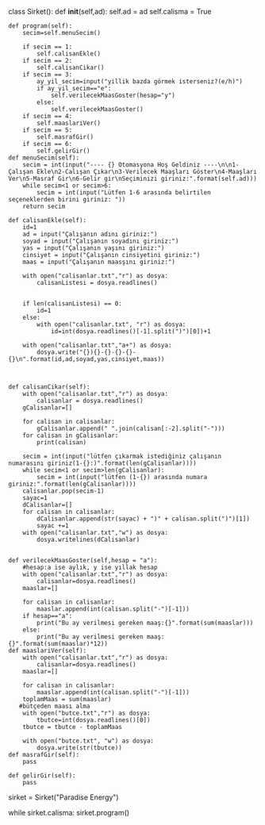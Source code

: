 class Sirket():
    def __init__(self,ad):
        self.ad = ad
        self.calisma = True

    def program(self):
        secim=self.menuSecim()

        if secim == 1:
            self.calisanEkle()
        if secim == 2:
            self.calisanCikar()
        if secim == 3:
            ay_yil_secim=input("yillik bazda görmek isterseniz?(e/h)")
            if ay_yil_secim=="e":
                self.verilecekMaasGoster(hesap="y")
            else:
                self.verilecekMaasGoster()
        if secim == 4:
            self.maaslariVer()
        if secim == 5:
            self.masrafGir()
        if secim == 6:
            self.gelirGir()
    def menuSecim(self):
        secim = int(input("---- {} Otomasyona Hoş Geldiniz ----\n\n1-Çalışan Ekle\n2-Calışan Çıkar\n3-Verilecek Maaşları Göster\n4-Maaşları Ver\n5-Masraf Gir\n6-Gelir gir\nSeçiminizi giriniz:".format(self.ad)))
        while secim<1 or secim>6:
            secim = int(input("Lütfen 1-6 arasında belirtilen seçeneklerden birini giriniz: "))
        return secim

    def calisanEkle(self):
        id=1
        ad = input("Çalışanın adını giriniz:")
        soyad = input("Çalışanın soyadını giriniz:")
        yas = input("Çalışanın yaşını giriniz:")
        cinsiyet = input("Çalışanın cinsiyetini giriniz:")
        maas = input("Çalışanın maasşını giriniz:")

        with open("calisanlar.txt","r") as dosya:
            calisanListesi = dosya.readlines()


        if len(calisanListesi) == 0:
            id=1
        else:
            with open("calisanlar.txt", "r") as dosya:
                id=int(dosya.readlines()[-1].split(")")[0])+1

        with open("calisanlar.txt","a+") as dosya:
            dosya.write("{}){}-{}-{}-{}-{}\n".format(id,ad,soyad,yas,cinsiyet,maas))



    def calisanCikar(self):
        with open("calisanlar.txt","r") as dosya:
            calisanlar = dosya.readlines()
        gCalisanlar=[]

        for calisan in calisanlar:
            gCalisanlar.append(" ".join(calisan[:-2].split("-")))
        for calisan in gCalisanlar:
            print(calisan)

        secim = int(input("lütfen çıkarmak istediğiniz çalışanın numarasını giriniz(1-{}:)".format(len(gCalisanlar))))
        while secim<1 or secim>len(gCalisanlar):
            secim = int(input("lütfen (1-{}) arasında numara giriniz:".format(len(gCalisanlar))))
        calisanlar.pop(secim-1)
        sayac=1
        dCalisanlar=[]
        for calisan in calisanlar:
            dCalisanlar.append(str(sayac) + ")" + calisan.split(")")[1])
            sayac +=1
        with open("calisanlar.txt","w") as dosya:
            dosya.writelines(dCalisanlar)


    def verilecekMaasGoster(self,hesap = "a"):
        #hesap:a ise aylık, y ise yıllak hesap
        with open("calisanlar.txt","r") as dosya:
            calisanlar=dosya.readlines()
        maaslar=[]

        for calisan in calisanlar:
            maaslar.append(int(calisan.split("-")[-1]))
        if hesap=="a":
            print("Bu ay verilmesi gereken maaş:{}".format(sum(maaslar)))
        else:
            print("Bu ay verilmesi gereken maaş:{}".format(sum(maaslar)*12))
    def maaslariVer(self):
        with open("calisanlar.txt","r") as dosya:
            calisanlar=dosya.readlines()
        maaslar=[]

        for calisan in calisanlar:
            maaslar.append(int(calisan.split("-")[-1]))
        toplamMaas = sum(maaslar)
       #bütçeden maası alma
        with open("butce.txt","r") as dosya:
            tbutce=int(dosya.readlines()[0])
        tbutce = tbutce - toplamMaas

        with open("butce.txt", "w") as dosya:
            dosya.write(str(tbutce))
    def masrafGir(self):
        pass

    def gelirGir(self):
        pass

sirket = Sirket("Paradise Energy")

while sirket.calisma:
    sirket.program()

